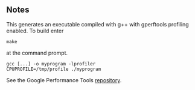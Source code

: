 ## Notes

This generates an executable compiled with g++ with
gperftools profiling enabled.
To build enter
```
make
```
at the command prompt.

```
gcc [...] -o myprogram -lprofiler
CPUPROFILE=/tmp/profile ./myprogram
```
See the Google Performance Tools
[repository](https://github.com/gperftools/gperftools).
